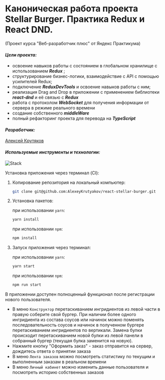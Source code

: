 # Каноническая работа проекта Stellar Burger. Практика Redux и React DND.

(Проект курса "Веб-разработчик плюс" от Яндекс Практикума)

#### _Цели проекта:_

- освоение навыков работы с состоянием в глобальном хранилище с использованием **_Redux_** ;
- структурирование бизнес-логики, взаимодействие с API с помощью усилителей Redux;
- подключение **_ReduxDevTools_** и освоение навыков работы с ним;
- реализация Drag and Drop в приложении с применением библиотеки **_react-dnd_** и её связью с **_Redux_**
- работа с протоколом **_WebSocket_** для получения информации от сервера в режиме реального времени
- создание собственного **_middleWare_**
- полный рефакторинг проекта для перевода на **_TypeScript_**

#### _Разработчик:_

[Алексей Крутяков](https://github.com/AlexeyKrutyakov)

#### _Используемые инструменты и технологии:_

![Stack](https://skillicons.dev/icons?i=vscode,figma,git,html,css,ts,react,redux,babel&perline=10)

Установка приложения через терминал (CI):

1. Копирование репозитория на локальный компьютер:
    ```bash
    git clone git@github.com:AlexeyKrutyakov/react-stellar-burger.git
    ```
2. Установка пакетов:

    при использовании `yarn`:
    ```bash
    yarn install
    ```
    при использовании `npm`:
    ```bash
    npm install
    ```

3. Запуск приложения через терминал:

    при использовании `yarn`:
    ```bash
    yarn start
    ```
    при использовании `npm`:
    ```bash
    npm run start
    ```

В приложении доступен полноценный функционал после регистрации нового пользователя.
- В меню `Конструктор` перетаскиванием ингридиентов из левой части в правую соберите свой бургер. При наличии более одного ингридиента из состава соусов или начинок можно поменять последовательность соусов и начинок в полученном бургере перетаскиванием ингридиентов по вертикали. Замена булки происходит перетаскиванием новой булки из левой панели в собранный бургер (текущая булка заменится на новую).
- Нажмите кнопку "Оформить заказ" - заказ отправится на сервер, дождитесь ответа о принятии заказа
- В меню `Лента заказов` можно посмотреть статистику по текущим и выполненным заказам в реальном времени
- В меню `Личный кабинет` можно изменить данные пользователя и посмотреть историю собственных заказов
